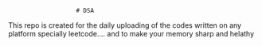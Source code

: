                        # DSA 
This repo is created for the daily uploading of the codes written on any platform specially leetcode....  and to make your memory sharp and helathy                      
